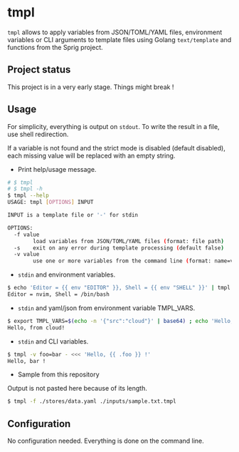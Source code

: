 # tmpl

`tmpl` allows to apply variables from JSON/TOML/YAML files,
environment variables or CLI arguments to template files using Golang
`text/template` and functions from the Sprig project.

## Project status

This project is in a very early stage. Things might break !

## Usage

For simplicity, everything is output on `stdout`. To write the result in a
file, use shell redirection.

If a variable is not found and the strict mode is disabled (default disabled),
each missing value will be replaced with an empty string.

- Print help/usage message.

```bash
# $ tmpl
# $ tmpl -h
$ tmpl --help
USAGE: tmpl [OPTIONS] INPUT

INPUT is a template file or '-' for stdin

OPTIONS:
  -f value
        load variables from JSON/TOML/YAML files (format: file path)
  -s    exit on any error during template processing (default false)
  -v value
        use one or more variables from the command line (format: name=value)
```

- `stdin` and environment variables.

```bash
$ echo 'Editor = {{ env "EDITOR" }}, Shell = {{ env "SHELL" }}' | tmpl -
Editor = nvim, Shell = /bin/bash
```

- `stdin` and yaml/json from environment variable TMPL_VARS.

```bash
$ export TMPL_VARS=$(echo -n '{"src":"cloud"}' | base64) ; echo 'Hello, from {{ .src }}!' | ./tmpl -
Hello, from cloud!
```

- `stdin` and CLI variables.

```bash
$ tmpl -v foo=bar - <<< 'Hello, {{ .foo }} !'
Hello, bar !
```

- Sample from this repository

Output is not pasted here because of its length.

```bash
$ tmpl -f ./stores/data.yaml ./inputs/sample.txt.tmpl
```

## Configuration

No configuration needed. Everything is done on the command line.
